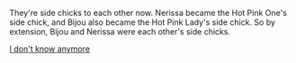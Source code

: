 <!-- title: Enemies to Lovers? -->
<!-- relationship: Marriage -->

They're side chicks to each other now. Nerissa became the Hot Pink One's side chick, and Bijou also became the Hot Pink Lady's side chick. So by extension, Bijou and Nerissa were each other's side chicks.

[I don't know anymore](#embed:https://www.youtube.com/live/5o4TerH2bVI?feature=shared&t=12141)
